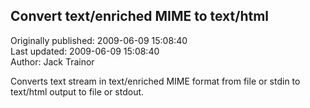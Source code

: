 ## Convert text/enriched MIME to text/html  
Originally published: 2009-06-09 15:08:40  
Last updated: 2009-06-09 15:08:40  
Author: Jack Trainor  
  
Converts text stream in text/enriched MIME format from file or stdin to text/html output to file or stdout.